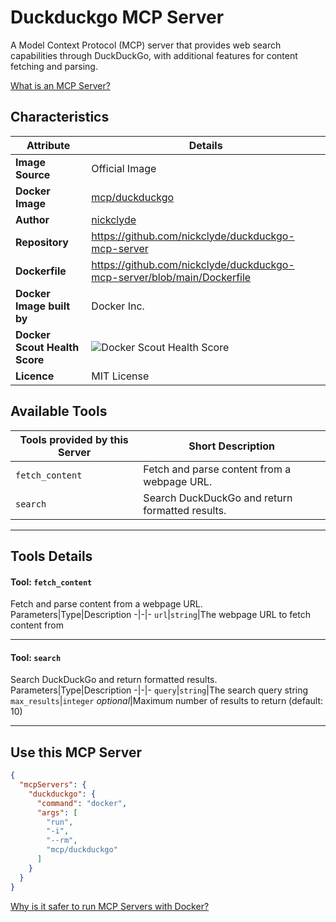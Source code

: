 # Duckduckgo MCP Server

A Model Context Protocol (MCP) server that provides web search capabilities through DuckDuckGo, with additional features for content fetching and parsing.

[What is an MCP Server?](https://www.anthropic.com/news/model-context-protocol)

## Characteristics
Attribute|Details|
|-|-|
**Image Source**|Official Image
**Docker Image**|[mcp/duckduckgo](https://hub.docker.com/repository/docker/mcp/duckduckgo)
**Author**|[nickclyde](https://github.com/nickclyde)
**Repository**|https://github.com/nickclyde/duckduckgo-mcp-server
**Dockerfile**|https://github.com/nickclyde/duckduckgo-mcp-server/blob/main/Dockerfile
**Docker Image built by**|Docker Inc.
**Docker Scout Health Score**| ![Docker Scout Health Score](https://api.scout.docker.com/v1/policy/insights/org-image-score/badge/mcp/duckduckgo)
**Licence**|MIT License

## Available Tools
Tools provided by this Server|Short Description
-|-
`fetch_content`|Fetch and parse content from a webpage URL.|
`search`|Search DuckDuckGo and return formatted results.|

---
## Tools Details

#### Tool: **`fetch_content`**
Fetch and parse content from a webpage URL.
Parameters|Type|Description
-|-|-
`url`|`string`|The webpage URL to fetch content from

---
#### Tool: **`search`**
Search DuckDuckGo and return formatted results.
Parameters|Type|Description
-|-|-
`query`|`string`|The search query string
`max_results`|`integer` *optional*|Maximum number of results to return (default: 10)

---
## Use this MCP Server

```json
{
  "mcpServers": {
    "duckduckgo": {
      "command": "docker",
      "args": [
        "run",
        "-i",
        "--rm",
        "mcp/duckduckgo"
      ]
    }
  }
}
```

[Why is it safer to run MCP Servers with Docker?](https://www.docker.com/blog/the-model-context-protocol-simplifying-building-ai-apps-with-anthropic-claude-desktop-and-docker/)

